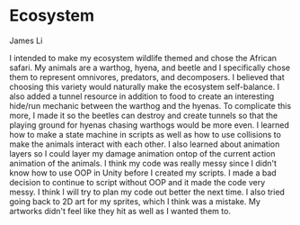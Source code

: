 # Ecosystem
James Li

I intended to make my ecosystem wildlife themed and chose the African safari. My animals are a warthog, hyena, and beetle and I specifically chose them to represent omnivores, predators, and decomposers. I believed that choosing this variety would naturally make the ecosystem self-balance. I also added a tunnel resource in addition to food to create an interesting hide/run mechanic between the warthog and the hyenas. To complicate this more, I made it so the beetles can destroy and create tunnels so that the playing ground for hyenas chasing warthogs would be more even. I learned how to make a state machine in scripts as well as how to use collisions to make the animals interact with each other. I also learned about animation layers so I could layer my damage animation ontop of the current action animation of the animals. I think my code was really messy since I didn't know how to use OOP in Unity before I created my scripts. I made a bad decision to continue to script without OOP and it made the code very messy. I think I will try to plan my code out better the next time. I also tried going back to 2D art for my sprites, which I think was a mistake. My artworks didn't feel like they hit as well as I wanted them to.
